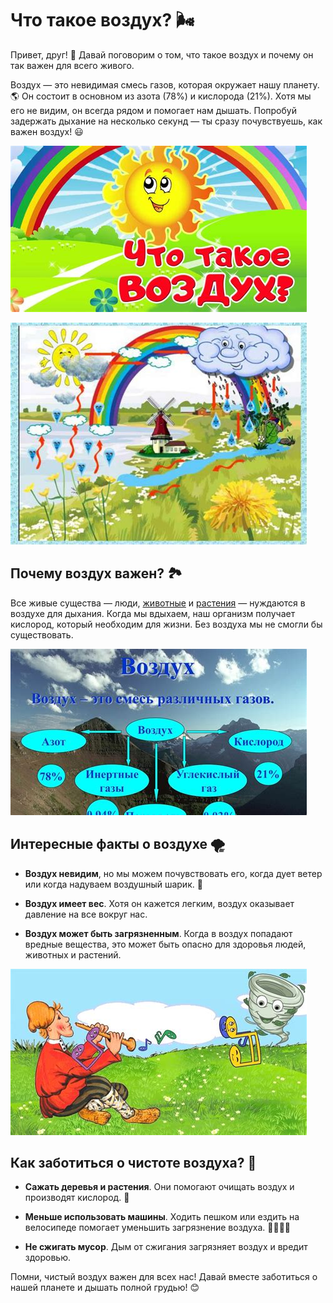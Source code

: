 ﻿
# Что такое воздух? 🌬️

Привет, друг! 👋 Давай поговорим о том, что такое воздух и почему он так важен для всего живого.

Воздух — это невидимая смесь газов, которая окружает нашу планету. 🌎 Он состоит в основном из азота (78%) и кислорода (21%). Хотя мы его не видим, он всегда рядом и помогает нам дышать. Попробуй задержать дыхание на несколько секунд — ты сразу почувствуешь, как важен воздух! 😃

![Дети наслаждаются свежим воздухом](../../../WORK/world/nature/pictures/детивоздух.jpg)

![Облака в небе](../../../WORK/world/nature/pictures/облакавнебе.jpg)

## Почему воздух важен? 🏞️

Все живые существа — люди, [животные](https://github.com/mikromalekula1100/2025_kidbook/blob/main/KIDBOOK/world/nature/животные.md) и [растения](https://github.com/mikromalekula1100/2025_kidbook/blob/main/KIDBOOK/world/nature/растения.md) — нуждаются в воздухе для дыхания. Когда мы вдыхаем, наш организм получает кислород, который необходим для жизни. Без воздуха мы не смогли бы существовать.


![Ребенок на лугу](../../../WORK/world/nature/pictures/воздух.jpg)

## Интересные факты о воздухе 🌪️

-   **Воздух невидим**, но мы можем почувствовать его, когда дует ветер или когда надуваем воздушный шарик. 🎈
    
-   **Воздух имеет вес**. Хотя он кажется легким, воздух оказывает давление на все вокруг нас.
    
-   **Воздух может быть загрязненным**. Когда в воздух попадают вредные вещества, это может быть опасно для здоровья людей, животных и растений.
    

![Загрязнение воздуха](../../../WORK/world/nature/pictures/ребенокналугу.jpg)

## Как заботиться о чистоте воздуха? 🍃

-   **Сажать деревья и растения**. Они помогают очищать воздух и производят кислород. 🌳
    
-   **Меньше использовать машины**. Ходить пешком или ездить на велосипеде помогает уменьшить загрязнение воздуха. 🚶‍♂️🚴‍♀️
    
-   **Не сжигать мусор**. Дым от сжигания загрязняет воздух и вредит здоровью.
    


Помни, чистый воздух важен для всех нас! Давай вместе заботиться о нашей планете и дышать полной грудью! 😊
